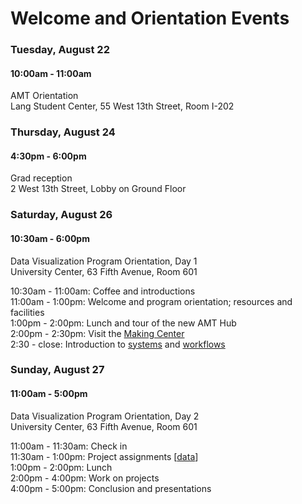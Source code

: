 # Welcome and Orientation Events

### Tuesday, August 22
#### 10:00am - 11:00am

AMT Orientation  
Lang Student Center, 55 West 13th Street, Room I-202

### Thursday, August 24
#### 4:30pm - 6:00pm
Grad reception  
2 West 13th Street, Lobby on Ground Floor

### Saturday, August 26

#### 10:30am - 6:00pm
Data Visualization Program Orientation, Day 1  
University Center, 63 Fifth Avenue, Room 601

10:30am - 11:00am: Coffee and introductions  
11:00am - 1:00pm: Welcome and program orientation; resources and facilities  
1:00pm - 2:00pm: Lunch and tour of the new AMT Hub  
2:00pm - 2:30pm: Visit the [Making Center](http://resources.parsons.edu/)  
2:30 - close: Introduction to [systems](https://github.com/visualizedata/infrastructure) and [workflows](https://github.com/visualizedata/github-workflow)  

### Sunday, August 27

#### 11:00am - 5:00pm

Data Visualization Program Orientation, Day 2  
University Center, 63 Fifth Avenue, Room 601

11:00am - 11:30am: Check in  
11:30am - 1:00pm: Project assignments [[data](https://github.com/visualizedata/orientation/blob/master/events.json)]  
1:00pm - 2:00pm: Lunch  
2:00pm - 4:00pm: Work on projects  
4:00pm - 5:00pm: Conclusion and presentations  
